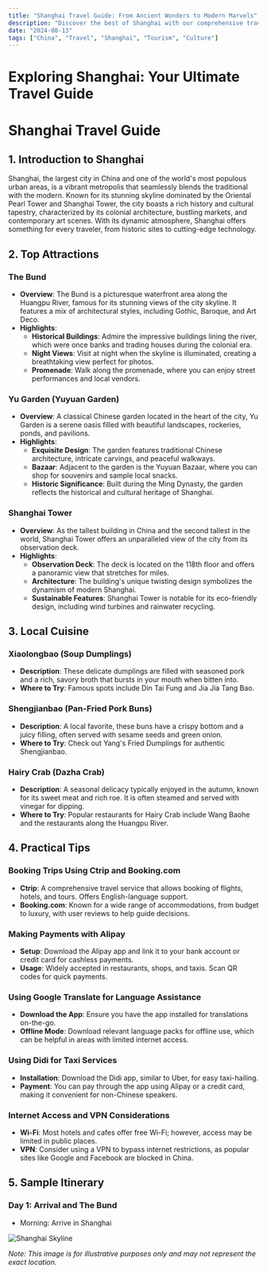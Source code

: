 ```yaml
---
title: "Shanghai Travel Guide: From Ancient Wonders to Modern Marvels"
description: "Discover the best of Shanghai with our comprehensive travel guide. Explore top attractions, savor local cuisine, and get insider tips for an unforgettable Chinese adventure."
date: "2024-08-13"
tags: ["China", "Travel", "Shanghai", "Tourism", "Culture"]
---
```


# Exploring Shanghai: Your Ultimate Travel Guide

# Shanghai Travel Guide

## 1. Introduction to Shanghai
Shanghai, the largest city in China and one of the world's most populous urban areas, is a vibrant metropolis that seamlessly blends the traditional with the modern. Known for its stunning skyline dominated by the Oriental Pearl Tower and Shanghai Tower, the city boasts a rich history and cultural tapestry, characterized by its colonial architecture, bustling markets, and contemporary art scenes. With its dynamic atmosphere, Shanghai offers something for every traveler, from historic sites to cutting-edge technology.

## 2. Top Attractions
### The Bund
- **Overview**: The Bund is a picturesque waterfront area along the Huangpu River, famous for its stunning views of the city skyline. It features a mix of architectural styles, including Gothic, Baroque, and Art Deco.
- **Highlights**:
  - **Historical Buildings**: Admire the impressive buildings lining the river, which were once banks and trading houses during the colonial era.
  - **Night Views**: Visit at night when the skyline is illuminated, creating a breathtaking view perfect for photos.
  - **Promenade**: Walk along the promenade, where you can enjoy street performances and local vendors.

### Yu Garden (Yuyuan Garden)
- **Overview**: A classical Chinese garden located in the heart of the city, Yu Garden is a serene oasis filled with beautiful landscapes, rockeries, ponds, and pavilions.
- **Highlights**:
  - **Exquisite Design**: The garden features traditional Chinese architecture, intricate carvings, and peaceful walkways.
  - **Bazaar**: Adjacent to the garden is the Yuyuan Bazaar, where you can shop for souvenirs and sample local snacks.
  - **Historic Significance**: Built during the Ming Dynasty, the garden reflects the historical and cultural heritage of Shanghai.

### Shanghai Tower
- **Overview**: As the tallest building in China and the second tallest in the world, Shanghai Tower offers an unparalleled view of the city from its observation deck.
- **Highlights**:
  - **Observation Deck**: The deck is located on the 118th floor and offers a panoramic view that stretches for miles.
  - **Architecture**: The building's unique twisting design symbolizes the dynamism of modern Shanghai.
  - **Sustainable Features**: Shanghai Tower is notable for its eco-friendly design, including wind turbines and rainwater recycling.

## 3. Local Cuisine
### Xiaolongbao (Soup Dumplings)
- **Description**: These delicate dumplings are filled with seasoned pork and a rich, savory broth that bursts in your mouth when bitten into. 
- **Where to Try**: Famous spots include Din Tai Fung and Jia Jia Tang Bao.

### Shengjianbao (Pan-Fried Pork Buns)
- **Description**: A local favorite, these buns have a crispy bottom and a juicy filling, often served with sesame seeds and green onion.
- **Where to Try**: Check out Yang's Fried Dumplings for authentic Shengjianbao.

### Hairy Crab (Dazha Crab)
- **Description**: A seasonal delicacy typically enjoyed in the autumn, known for its sweet meat and rich roe. It is often steamed and served with vinegar for dipping.
- **Where to Try**: Popular restaurants for Hairy Crab include Wang Baohe and the restaurants along the Huangpu River.

## 4. Practical Tips
### Booking Trips Using Ctrip and Booking.com
- **Ctrip**: A comprehensive travel service that allows booking of flights, hotels, and tours. Offers English-language support. 
- **Booking.com**: Known for a wide range of accommodations, from budget to luxury, with user reviews to help guide decisions.

### Making Payments with Alipay
- **Setup**: Download the Alipay app and link it to your bank account or credit card for cashless payments.
- **Usage**: Widely accepted in restaurants, shops, and taxis. Scan QR codes for quick payments.

### Using Google Translate for Language Assistance
- **Download the App**: Ensure you have the app installed for translations on-the-go.
- **Offline Mode**: Download relevant language packs for offline use, which can be helpful in areas with limited internet access.

### Using Didi for Taxi Services
- **Installation**: Download the Didi app, similar to Uber, for easy taxi-hailing.
- **Payment**: You can pay through the app using Alipay or a credit card, making it convenient for non-Chinese speakers.

### Internet Access and VPN Considerations
- **Wi-Fi**: Most hotels and cafes offer free Wi-Fi; however, access may be limited in public places.
- **VPN**: Consider using a VPN to bypass internet restrictions, as popular sites like Google and Facebook are blocked in China.

## 5. Sample Itinerary
### Day 1: Arrival and The Bund
- Morning: Arrive in Shanghai

<img src="https://source.unsplash.com/1600x900/?Shanghai,cityscape" alt="Shanghai Skyline" loading="lazy">

*Note: This image is for illustrative purposes only and may not represent the exact location.*

